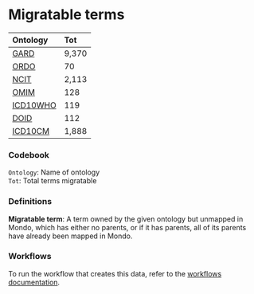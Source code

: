 # Migratable terms
| Ontology                          | Tot   |
|:----------------------------------|:------|
| [GARD](./migrate_gard.md)         | 9,370 |
| [ORDO](./migrate_ordo.md)         | 70    |
| [NCIT](./migrate_ncit.md)         | 2,113 |
| [OMIM](./migrate_omim.md)         | 128   |
| [ICD10WHO](./migrate_icd10who.md) | 119   |
| [DOID](./migrate_doid.md)         | 112   |
| [ICD10CM](./migrate_icd10cm.md)   | 1,888 |

### Codebook
`Ontology`: Name of ontology    
`Tot`: Total terms migratable

### Definitions
**Migratable term**: A term owned by the given ontology but unmapped in Mondo, which has either no parents, or if it has 
parents, all of its parents have already been mapped in Mondo.

### Workflows
To run the workflow that creates this data, refer to the [workflows documentation](../developer/workflows.md).